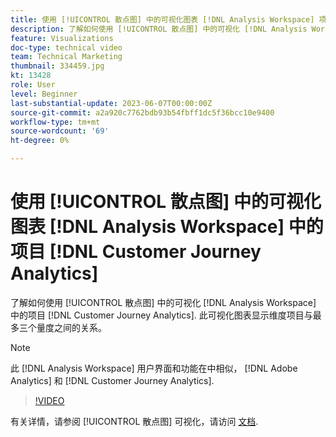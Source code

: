 ```yaml
---
title: 使用 [!UICONTROL 散点图] 中的可视化图表 [!DNL Analysis Workspace] 项目
description: 了解如何使用 [!UICONTROL 散点图] 中的可视化 [!DNL Analysis Workspace] 中的项目 [!DNL Customer Journey Analytics].
feature: Visualizations
doc-type: technical video
team: Technical Marketing
thumbnail: 334459.jpg
kt: 13428
role: User
level: Beginner
last-substantial-update: 2023-06-07T00:00:00Z
source-git-commit: a2a920c7762bdb93b54fbff1dc5f36bcc10e9400
workflow-type: tm+mt
source-wordcount: '69'
ht-degree: 0%

---
```


# 使用 [!UICONTROL 散点图] 中的可视化图表 [!DNL Analysis Workspace] 中的项目 [!DNL Customer Journey Analytics]

了解如何使用 [!UICONTROL 散点图] 中的可视化 [!DNL Analysis Workspace] 中的项目 [!DNL Customer Journey Analytics]. 此可视化图表显示维度项目与最多三个量度之间的关系。

>[!NOTE]
>
>此 [!DNL Analysis Workspace] 用户界面和功能在中相似， [!DNL Adobe Analytics] 和 [!DNL Customer Journey Analytics].

>[!VIDEO](https://video.tv.adobe.com/v/334459/?quality=12&learn=on)

有关详情，请参阅 [!UICONTROL 散点图] 可视化，请访问 [文档](https://experienceleague.adobe.com/docs/analytics-platform/using/cja-workspace/visualizations/scatterplot.html).
